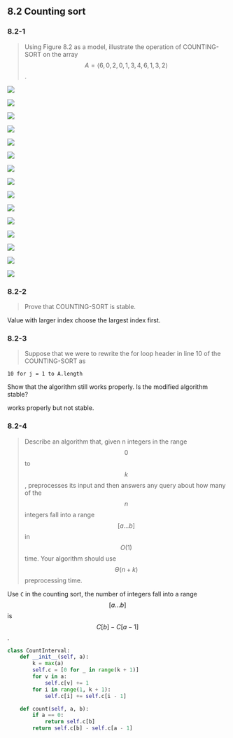 ## 8.2 Counting sort

### 8.2-1

> Using Figure 8.2 as a model, illustrate the operation of COUNTING-SORT on the array $$A = \left \langle6, 0, 2, 0, 1, 3, 4, 6, 1, 3, 2\right \rangle$$.

![](/img/8.2-1_1.png)

![](/img/8.2-1_2.png)

![](/img/8.2-1_3.png)

![](/img/8.2-1_4.png)

![](/img/8.2-1_5.png)

![](/img/8.2-1_6.png)

![](/img/8.2-1_7.png)

![](/img/8.2-1_8.png)

![](/img/8.2-1_9.png)

![](/img/8.2-1_10.png)

![](/img/8.2-1_11.png)

![](/img/8.2-1_12.png)

![](/img/8.2-1_13.png)

![](/img/8.2-1_14.png)

![](/img/8.2-1_15.png)

### 8.2-2

> Prove that COUNTING-SORT is stable.

Value with larger index choose the largest index first.

### 8.2-3

> Suppose that we were to rewrite the for loop header in line 10 of the COUNTING-SORT as
```
10 for j = 1 to A.length
```
Show that the algorithm still works properly. Is the modified algorithm stable?

works properly but not stable.

### 8.2-4

> Describe an algorithm that, given n integers in the range $$0$$ to $$k$$, preprocesses its input and then answers any query about how many of the $$n$$ integers fall into a range $$[a \dots b]$$ in $$O(1)$$ time. Your algorithm should use $$\Theta(n + k)$$ preprocessing time.

Use `C` in the counting sort, the number of integers fall into a range $$[a \dots b]$$ is $$C[b] - C[a-1]$$.

```python
class CountInterval:
    def __init__(self, a):
        k = max(a)
        self.c = [0 for _ in range(k + 1)]
        for v in a:
            self.c[v] += 1
        for i in range(1, k + 1):
            self.c[i] += self.c[i - 1]

    def count(self, a, b):
        if a == 0:
            return self.c[b]
        return self.c[b] - self.c[a - 1]
```
